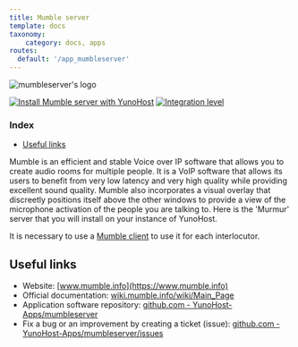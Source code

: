 ```yaml
---
title: Mumble server
template: docs
taxonomy:
    category: docs, apps
routes:
  default: '/app_mumbleserver'
---
```


![mumbleserver's logo](image://mumbleserver_logo.svg?height=80)

[![Install Mumble server with YunoHost](https://install-app.yunohost.org/install-with-yunohost.png)](https://install-app.yunohost.org/?app=mumbleserver) [![Integration level](https://dash.yunohost.org/integration/mumbleserver.svg)](https://dash.yunohost.org/appci/app/mumbleserver)

### Index

- [Useful links](#useful-links)

Mumble is an efficient and stable Voice over IP software that allows you to create audio rooms for multiple people. It is a VoIP software that allows its users to benefit from very low latency and very high quality while providing excellent sound quality. Mumble also incorporates a visual overlay that discreetly positions itself above the other windows to provide a view of the microphone activation of the people you are talking to.
Here is the 'Murmur' server that you will install on your instance of YunoHost.

It is necessary to use a [Mumble client](https://wiki.mumble.info/wiki/3rd_Party_Applications) to use it for each interlocutor.


## Useful links

+ Website: [www.mumble.info](https://www.mumble.info)
+ Official documentation: [wiki.mumble.info/wiki/Main_Page](https://wiki.mumble.info/wiki/Main_Page)
+ Application software repository: [github.com - YunoHost-Apps/mumbleserver](https://github.com/YunoHost-Apps/mumbleserver_ynh)
+ Fix a bug or an improvement by creating a ticket (issue): [github.com - YunoHost-Apps/mumbleserver/issues](https://github.com/YunoHost-Apps/mumbleserver_ynh/issues)
